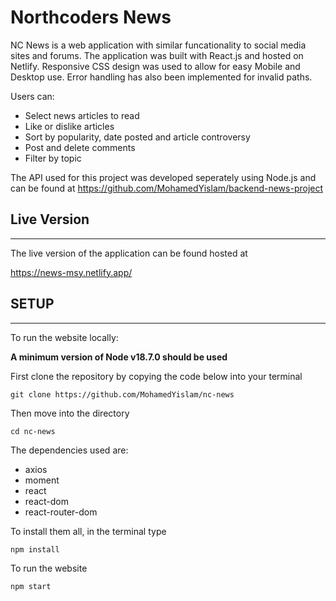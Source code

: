 # Northcoders News

NC News is a web application with similar funcationality to social media sites and forums. The application was built with React.js and hosted on  Netlify. Responsive CSS design was used to allow for easy Mobile and Desktop use. Error handling has also been implemented for invalid paths.

Users can:

- Select news articles to read
- Like or dislike articles
- Sort by popularity, date posted and article controversy
- Post and delete comments
- Filter by topic

The API used for this project was developed seperately using Node.js and can be found at https://github.com/MohamedYislam/backend-news-project

## Live Version
------

The live version of the application can be found hosted at 

https://news-msy.netlify.app/

## SETUP
-----

To run the website locally:

 **A minimum version of Node v18.7.0 should be used**

First clone the repository by copying the code below into your terminal

    git clone https://github.com/MohamedYislam/nc-news

Then move into the directory 

    cd nc-news


The dependencies used are:

- axios
- moment
- react
- react-dom
- react-router-dom


To install them all, in the terminal type

    npm install

To run the website

    npm start

